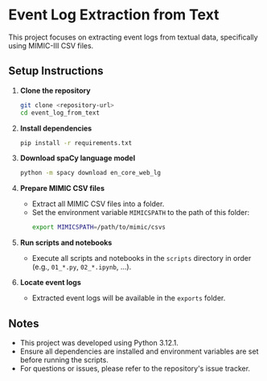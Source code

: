 # Event Log Extraction from Text

This project focuses on extracting event logs from textual data, specifically using MIMIC-III CSV files.

## Setup Instructions

1. **Clone the repository**
    ```bash
    git clone <repository-url>
    cd event_log_from_text
    ```

2. **Install dependencies**
    ```bash
    pip install -r requirements.txt
    ```

3. **Download spaCy language model**
    ```bash
    python -m spacy download en_core_web_lg
    ```

4. **Prepare MIMIC CSV files**
    - Extract all MIMIC CSV files into a folder.
    - Set the environment variable `MIMICSPATH` to the path of this folder:
      ```bash
      export MIMICSPATH=/path/to/mimic/csvs
      ```

5. **Run scripts and notebooks**
    - Execute all scripts and notebooks in the `scripts` directory in order (e.g., `01_*.py`, `02_*.ipynb`, ...).

6. **Locate event logs**
    - Extracted event logs will be available in the `exports` folder.

## Notes

- This project was developed using Python 3.12.1.
- Ensure all dependencies are installed and environment variables are set before running the scripts.
- For questions or issues, please refer to the repository's issue tracker.
